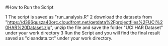 #How to Run the Script

1 The script is saved as "run_analysis.R"
2 download the datasets from "https://d396qusza40orc.cloudfront.net/getdata%2Fprojectfiles%2FUCI%20HAR%20Dataset.zip", unzip the file and save the folder "UCI HAR Dataset" under your work directory
3 Run the Script and you will find the final result saved as "cleandata.txt" under your work directory.
